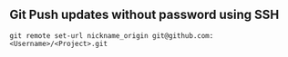 ## Git Push updates without password using SSH
```
git remote set-url nickname_origin git@github.com:<Username>/<Project>.git
```


